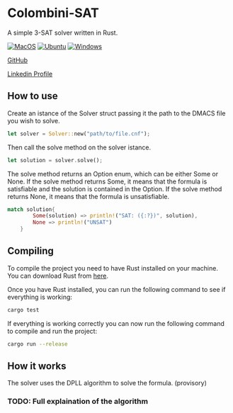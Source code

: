 # Colombini-SAT
A simple 3-SAT solver written in Rust.

[![MacOS](https://github.com/Lorenzinco23/colombiniSAT/actions/workflows/macos.yml/badge.svg)](https://github.com/Lorenzinco23/colombiniSAT/actions/workflows/macos.yml)
[![Ubuntu](https://github.com/Lorenzinco23/colombiniSAT/actions/workflows/ubuntu.yml/badge.svg)](https://github.com/Lorenzinco23/colombiniSAT/actions/workflows/ubuntu.yml)
[![Windows](https://github.com/Lorenzinco23/colombiniSAT/actions/workflows/rust.yml/badge.svg)](https://github.com/Lorenzinco23/colombiniSAT/actions/workflows/rust.yml)

[GitHub](https://github.com/Lorenzinco23/colombiniSAT "GitHub Repository page of the project.")

[Linkedin Profile](https://www.linkedin.com/in/lorenzo-colombini-9b5244262/ "My Linkedin Profile.")
## How to use
Create an istance of the Solver struct passing it the path to the DMACS file you wish to solve.

```rust
let solver = Solver::new("path/to/file.cnf");
```

Then call the solve method on the solver istance.

```rust
let solution = solver.solve();
```

The solve method returns an Option enum, which can be either Some or None.
If the solve method returns Some, it means that the formula is satisfiable and the solution is contained in the Option.
If the solve method returns None, it means that the formula is unsatisfiable.

```rust
match solution{
        Some(solution) => println!("SAT: ({:?})", solution),
        None => println!("UNSAT")
    }
```

## Compiling
To compile the project you need to have Rust installed on your machine.
You can download Rust from [here](https://www.rust-lang.org/tools/install "Rust download page").

Once you have Rust installed, you can run the following command to see if everything is working:

```bash
cargo test
```

If everything is working correctly you can now run the following command to compile and run the project:

```bash
cargo run --release
```

## How it works
The solver uses the DPLL algorithm to solve the formula. (provisory)
### TODO: Full explaination of the algorithm
